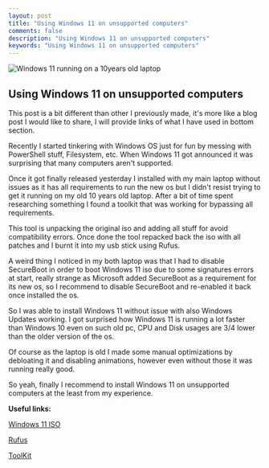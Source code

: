 ```yaml
---
layout: post
title: "Using Windows 11 on unsupported computers"
comments: false
description: "Using Windows 11 on unsupported computers"
keywords: "Using Windows 11 on unsupported computers"
---
```


![Windows 11 running on a 10years old laptop](https://i.imgur.com/9MWHMz5.png)

## Using Windows 11 on unsupported computers


This post is a bit different than other I previously made, it's more like a blog post I would like to share, I will provide links of what I have used in bottom section.


Recently I started tinkering with Windows OS just for fun by messing with PowerShell stuff, Filesystem, etc.
When Windows 11 got announced it was surprising that many computers aren't supported. 
 

Once it got finally released yesterday I installed with my main laptop without issues as it has all requirements to run the new os but I didn't resist trying to get it running on my old 10 years old laptop.  After a bit of time spent researching something I found a toolkit that was working for bypassing all requirements.

This tool is unpacking the original iso and adding all stuff for avoid compatibility errors.
Once done the tool repacked back the iso with all patches and I burnt it into my usb stick using Rufus.


A weird thing I noticed in my both laptop was that I had to disable SecureBoot in order to boot Windows 11 iso due to some signatures errors at start, really strange as Microsoft added SecureBoot as a requirement for its new os, so I recommend to disable SecureBoot and re-enabled it back once installed the os.



So I was able to install Windows 11 without issue with also Windows Updates working.
I got surprised how Windows 11 is running a lot faster than Windows 10 even on such old pc, CPU and Disk usages are 3/4 lower than the older version of the os.



Of course as the laptop is old I made some manual optimizations by debloating it and disabling animations, however even without those it was running really good.



So yeah, finally I recommend to install Windows 11 on unsupported computers at the least from my experience.

**Useful links:**

[Windows 11 ISO](https://www.microsoft.com/en-us/software-download/windows11)

[Rufus](https://rufus.ie/)

[ToolKit](https://forums.mydigitallife.net/threads/win-11-boot-and-upgrade-fix-kit-v2-0.83724/)